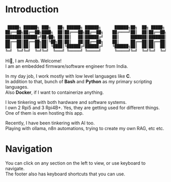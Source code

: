 # Introduction

```python

 █████╗ ██████╗ ███╗   ██╗ ██████╗ ██████╗      ██████╗██╗  ██╗ █████╗ ███╗   ██╗██████╗  █████╗ 
██╔══██╗██╔══██╗████╗  ██║██╔═══██╗██╔══██╗    ██╔════╝██║  ██║██╔══██╗████╗  ██║██╔══██╗██╔══██╗
███████║██████╔╝██╔██╗ ██║██║   ██║██████╔╝    ██║     ███████║███████║██╔██╗ ██║██║  ██║███████║
██╔══██║██╔══██╗██║╚██╗██║██║   ██║██╔══██╗    ██║     ██╔══██║██╔══██║██║╚██╗██║██║  ██║██╔══██║
██║  ██║██║  ██║██║ ╚████║╚██████╔╝██████╔╝    ╚██████╗██║  ██║██║  ██║██║ ╚████║██████╔╝██║  ██║
╚═╝  ╚═╝╚═╝  ╚═╝╚═╝  ╚═══╝ ╚═════╝ ╚═════╝      ╚═════╝╚═╝  ╚═╝╚═╝  ╚═╝╚═╝  ╚═══╝╚═════╝ ╚═╝  ╚═╝
```

Hi👋, I am Arnob. Welcome!  
I am an embedded firmware/software engineer from India.

In my day job, I work mostly with low level languages like **C**.  
In addition to that, bunch of **Bash** and **Python** as my primary scripting languages.  
Also **Docker**, if I want to containerize anything.

I love tinkering with both hardware and software systems.  
I own 2 Rpi5 and 3 Rpi4B+. Yes, they are getting used for different things.  
One of them is even hosting this app.

Recently, I have been tinkering with AI too.  
Playing with ollama, n8n automations, trying to create my own RAG, etc etc.  

# Navigation

You can click on any section on the left to view, or use keyboard to navigate.  
The footer also has keyboard shortcuts that you can use.
